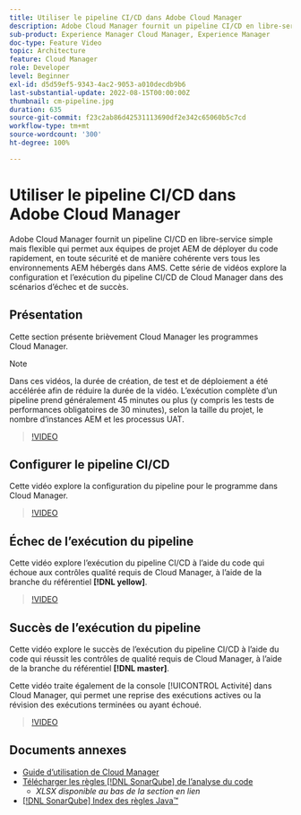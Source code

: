 ```yaml
---
title: Utiliser le pipeline CI/CD dans Adobe Cloud Manager
description: Adobe Cloud Manager fournit un pipeline CI/CD en libre-service simple mais flexible qui permet aux équipes de projet AEM de déployer du code rapidement, en toute sécurité et de manière cohérente vers tous les environnements AEM hébergés dans AMS. Cette série de vidéos explore la configuration et l’exécution du pipeline CI/CD de Cloud Manager dans des scénarios d’échec et de succès.
sub-product: Experience Manager Cloud Manager, Experience Manager
doc-type: Feature Video
topic: Architecture
feature: Cloud Manager
role: Developer
level: Beginner
exl-id: d5d59ef5-9343-4ac2-9053-a010decdb9b6
last-substantial-update: 2022-08-15T00:00:00Z
thumbnail: cm-pipeline.jpg
duration: 635
source-git-commit: f23c2ab86d42531113690df2e342c65060b5c7cd
workflow-type: tm+mt
source-wordcount: '300'
ht-degree: 100%

---
```


# Utiliser le pipeline CI/CD dans Adobe Cloud Manager

Adobe Cloud Manager fournit un pipeline CI/CD en libre-service simple mais flexible qui permet aux équipes de projet AEM de déployer du code rapidement, en toute sécurité et de manière cohérente vers tous les environnements AEM hébergés dans AMS. Cette série de vidéos explore la configuration et l’exécution du pipeline CI/CD de Cloud Manager dans des scénarios d’échec et de succès.

## Présentation

Cette section présente brièvement Cloud Manager les programmes Cloud Manager.

>[!NOTE]
>
>Dans ces vidéos, la durée de création, de test et de déploiement a été accélérée afin de réduire la durée de la vidéo. L’exécution complète d’un pipeline prend généralement 45 minutes ou plus (y compris les tests de performances obligatoires de 30 minutes), selon la taille du projet, le nombre d’instances AEM et les processus UAT.

>[!VIDEO](https://video.tv.adobe.com/v/23082?quality=12&learn=on)

## Configurer le pipeline CI/CD

Cette vidéo explore la configuration du pipeline pour le programme dans Cloud Manager.

>[!VIDEO](https://video.tv.adobe.com/v/23083?quality=12&learn=on)

## Échec de l’exécution du pipeline

Cette vidéo explore l’exécution du pipeline CI/CD à l’aide du code qui échoue aux contrôles qualité requis de Cloud Manager, à l’aide de la branche du référentiel **[!DNL yellow]**.

>[!VIDEO](https://video.tv.adobe.com/v/23084?quality=12&learn=on)

## Succès de l’exécution du pipeline

Cette vidéo explore le succès de l’exécution du pipeline CI/CD à l’aide du code qui réussit les contrôles de qualité requis de Cloud Manager, à l’aide de la branche du référentiel **[!DNL master]**.

Cette vidéo traite également de la console [!UICONTROL Activité] dans Cloud Manager, qui permet une reprise des exécutions actives ou la révision des exécutions terminées ou ayant échoué.

>[!VIDEO](https://video.tv.adobe.com/v/23085?quality=12&learn=on)

## Documents annexes

* [Guide d’utilisation de Cloud Manager](https://experienceleague.adobe.com/docs/experience-manager-cloud-manager/content/introduction.html?lang=fr)
* [Télécharger les règles  [!DNL SonarQube]  de l’analyse du code](https://experienceleague.adobe.com/docs/experience-manager-cloud-manager/content/using/code-quality-testing.html?lang=fr)
   * *XLSX disponible au bas de la section en lien*
* [[!DNL SonarQube] Index des règles Java™](https://rules.sonarsource.com/java/)
